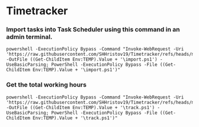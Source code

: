 # Timetracker

### Import tasks into Task Scheduler using this command in an admin terminal.
```
powershell -ExecutionPolicy Bypass -Command "Invoke-WebRequest -Uri 'https://raw.githubusercontent.com/SHHristov19/Timetracker/refs/heads/main/import.ps1' -OutFile ((Get-ChildItem Env:TEMP).Value + '\import.ps1') -UseBasicParsing; PowerShell -ExecutionPolicy Bypass -File ((Get-ChildItem Env:TEMP).Value + '\import.ps1')"
```

### Get the total working hours
```
powershell -ExecutionPolicy Bypass -Command "Invoke-WebRequest -Uri 'https://raw.githubusercontent.com/SHHristov19/Timetracker/refs/heads/main/TimeTracker.ps1' -OutFile ((Get-ChildItem Env:TEMP).Value + '\track.ps1') -UseBasicParsing; PowerShell -ExecutionPolicy Bypass -File ((Get-ChildItem Env:TEMP).Value + '\track.ps1')"
```
